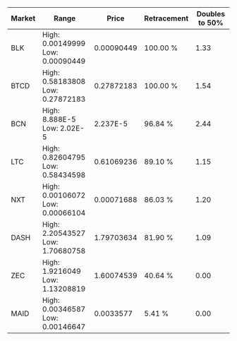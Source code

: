 | Market | Range | Price| Retracement | Doubles to 50% |
| --- | --- | --- | --- | --- |
| BLK | High: 0.00149999<br />Low: 0.00090449 | 0.00090449 | 100.00 % | 1.33 |
| BTCD | High: 0.58183808<br />Low: 0.27872183 | 0.27872183 | 100.00 % | 1.54 |
| BCN | High: 8.888E-5<br />Low: 2.02E-5 | 2.237E-5 | 96.84 % | 2.44 |
| LTC | High: 0.82604795<br />Low: 0.58434598 | 0.61069236 | 89.10 % | 1.15 |
| NXT | High: 0.00106072<br />Low: 0.00066104 | 0.00071688 | 86.03 % | 1.20 |
| DASH | High: 2.20543527<br />Low: 1.70680758 | 1.79703634 | 81.90 % | 1.09 |
| ZEC | High: 1.9216049<br />Low: 1.13208819 | 1.60074539 | 40.64 % | 0.00 |
| MAID | High: 0.00346587<br />Low: 0.00146647 | 0.0033577 | 5.41 % | 0.00 |
